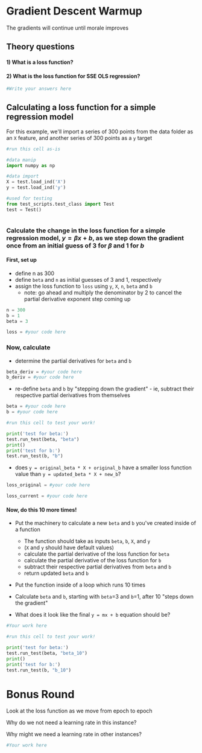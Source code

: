 # Gradient Descent Warmup

The gradients will continue until morale improves

## Theory questions

#### 1) What is a loss function?

#### 2) What is the loss function for SSE OLS regression?


```python
#Write your answers here
```

## Calculating a loss function for a simple regression model

For this example, we'll import a series of 300 points from the data folder as an `X` feature, and another series of 300 points as a `y` target


```python
#run this cell as-is

#data manip
import numpy as np

#data import
X = test.load_ind('X')
y = test.load_ind('y')

#used for testing
from test_scripts.test_class import Test
test = Test()
```


```python

```

### Calculate the change in the loss function for a simple regression model, $y = \beta  x + b$, as we step down the gradient once from an initial guess of 3 for $\beta$ and 1 for $b$


#### First, set up
- define n as 300
- define `beta` and `n` as initial guesses of 3 and 1, respectively
- assign the loss function to `loss` using `y`, `X`, `n`, `beta` and `b`
  - note: go ahead and multiply the denominator by 2 to cancel the partial derivative exponent step coming up


```python
n = 300
b = 1
beta = 3

loss = #your code here
```

### Now, calculate

- determine the partial derivatives for `beta` and `b`


```python
beta_deriv = #your code here
b_deriv = #your code here
```

- re-define `beta` and `b` by "stepping down the gradient" - ie, subtract their respective partial derivatives from themselves


```python
beta = #your code here
b = #your code here
```


```python
#run this cell to test your work!

print('test for beta:')
test.run_test(beta, "beta")
print()
print('test for b:')
test.run_test(b, "b")
```

- does `y = original_beta * X + original_b` have a smaller loss function value than `y = updated_beta * X + new_b`?


```python
loss_original = #your code here

loss_current = #your code here
```

#### Now, do this 10 more times!

- Put the machinery to calculate a new `beta` and `b` you've created inside of a function
  - The function should take as inputs `beta`, `b`, `X`, and `y`
  - (`X` and `y` should have default values)
  - calculate the partial derivative of the loss function for `beta`
  - calculate the partial derivative of the loss function for `b`
  - subtract their respective partial derivatives from `beta` and `b`
  - return updated `beta` and `b`


- Put the function inside of a loop which runs 10 times

- Calculate `beta` and `b`, starting with `beta`=3 and `b`=1, after 10 "steps down the gradient"

- What does it look like the final `y = mx + b` equation should be?


```python
#Your work here
```


```python
#run this cell to test your work!

print('test for beta:')
test.run_test(beta, "beta_10")
print()
print('test for b:')
test.run_test(b, "b_10")
```

# Bonus Round

Look at the loss function as we move from epoch to epoch

Why do we not need a learning rate in this instance?

Why might we need a learning rate in other instances?


```python
#Your work here
```
